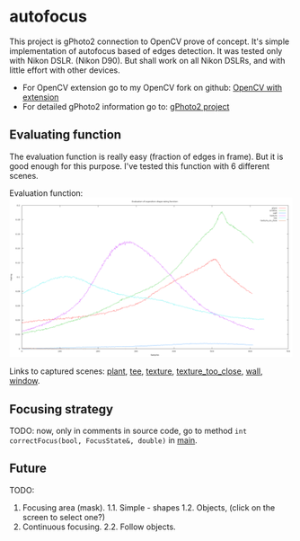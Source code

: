 # autofocus

This project is gPhoto2 connection to OpenCV prove of concept.
It's simple implementation of autofocus based of edges detection.
It was tested only with Nikon DSLR. (Nikon D90).
But shall work on all Nikon DSLRs, and with little effort with other devices.

* For OpenCV extension go to my OpenCV fork on github:
[OpenCV with extension](https://github.com/dobrypd/opencv/tree/libgphoto2-connection "OpenCV With gPhoto2 extension")
* For detailed gPhoto2 information go to:
[gPhoto2 project](http://gphoto.sourceforge.net/ "gPhoto project site")


Evaluating function
-------------------
The evaluation function is really easy (fraction of edges in frame).
But it is good enough for this purpose. I've tested this function with 6 different scenes.

Evaluation function:
![FunctionEvaluation](https://raw.githubusercontent.com/dobrypd/autofocus/master/evaluation/NikonD90/NikonD90-50mm1.4G-evaluation.png)

Links to captured scenes: [plant](http://dobrowolski.net.pl/autofocus/NikonD90-50mm1.4G-plant.mp4), [tee](http://dobrowolski.net.pl/autofocus/NikonD90-50mm1.4G-tee.mp4), [texture](http://dobrowolski.net.pl/autofocus/NikonD90-50mm1.4G-texture.mp4), [texture_too_close](http://dobrowolski.net.pl/autofocus/NikonD90-50mm1.4G-texture_too_close.mp4), [wall](http://dobrowolski.net.pl/autofocus/NikonD90-50mm1.4G-wall.mp4), [window](http://dobrowolski.net.pl/autofocus/NikonD90-50mm1.4G-window.mp4).


Focusing strategy
-----------------
TODO: now, only in comments in source code, go to method
`int correctFocus(bool, FocusState&, double)`
in [main](https://github.com/dobrypd/autofocus/blob/master/src/autofocus.cpp).


Future
------
TODO:
1. Focusing area (mask).
1.1. Simple - shapes
1.2. Objects, (click on the screen to select one?)
2. Continuous focusing.
2.2. Follow objects.


